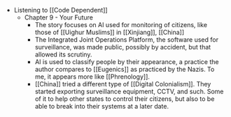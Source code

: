 - Listening to [[Code Dependent]]
	- Chapter 9 - Your Future
		- The story focuses on AI used for monitoring of citizens, like those of [[Uighur Muslims]] in [[Xinjiang]], [[China]]
		- The Integrated Joint Operations Platform, the software used for surveillance, was made public, possibly by accident, but that allowed its scrutiny.
		- AI is used to classify people by their appearance, a practice the author compares to [[Eugenics]] as practiced by the Nazis. To me, it appears more like [[Phrenology]].
		- [[China]] tried a different type of [[Digital Colonialism]]. They started exporting surveillance equipment, CCTV, and such. Some of it to help other states to control their citizens, but also to be able to break into their systems at a later date.